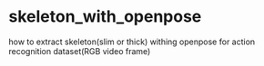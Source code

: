 # skeleton_with_openpose
how to extract skeleton(slim or thick) withing openpose for action recognition dataset(RGB video frame)
